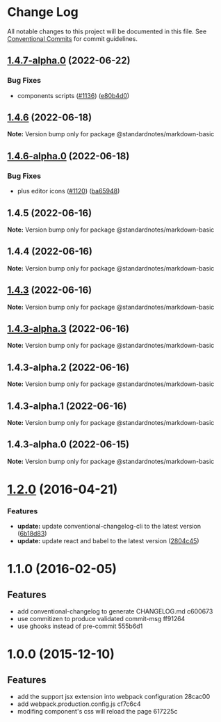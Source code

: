 # Change Log

All notable changes to this project will be documented in this file.
See [Conventional Commits](https://conventionalcommits.org) for commit guidelines.

## [1.4.7-alpha.0](https://github.com/standardnotes/app/compare/@standardnotes/markdown-basic@1.4.6...@standardnotes/markdown-basic@1.4.7-alpha.0) (2022-06-22)

### Bug Fixes

* components scripts ([#1136](https://github.com/standardnotes/app/issues/1136)) ([e80b4d0](https://github.com/standardnotes/app/commit/e80b4d0ffad495c758b593c30e1c4c754dda9b7e))

## [1.4.6](https://github.com/standardnotes/app/compare/@standardnotes/markdown-basic@1.4.6-alpha.0...@standardnotes/markdown-basic@1.4.6) (2022-06-18)

**Note:** Version bump only for package @standardnotes/markdown-basic

## [1.4.6-alpha.0](https://github.com/standardnotes/app/compare/@standardnotes/markdown-basic@1.4.5...@standardnotes/markdown-basic@1.4.6-alpha.0) (2022-06-18)

### Bug Fixes

* plus editor icons ([#1120](https://github.com/standardnotes/app/issues/1120)) ([ba65948](https://github.com/standardnotes/app/commit/ba65948364a3fca7bfa5005c56802102c73ccd99))

## 1.4.5 (2022-06-16)

**Note:** Version bump only for package @standardnotes/markdown-basic

## 1.4.4 (2022-06-16)

**Note:** Version bump only for package @standardnotes/markdown-basic

## [1.4.3](https://github.com/standardnotes/app/compare/@standardnotes/markdown-basic@1.4.3-alpha.3...@standardnotes/markdown-basic@1.4.3) (2022-06-16)

**Note:** Version bump only for package @standardnotes/markdown-basic

## [1.4.3-alpha.3](https://github.com/standardnotes/app/compare/@standardnotes/markdown-basic@1.4.3-alpha.2...@standardnotes/markdown-basic@1.4.3-alpha.3) (2022-06-16)

**Note:** Version bump only for package @standardnotes/markdown-basic

## 1.4.3-alpha.2 (2022-06-16)

**Note:** Version bump only for package @standardnotes/markdown-basic

## 1.4.3-alpha.1 (2022-06-16)

**Note:** Version bump only for package @standardnotes/markdown-basic

## 1.4.3-alpha.0 (2022-06-15)

**Note:** Version bump only for package @standardnotes/markdown-basic

<a name="1.2.0"></a>
# [1.2.0](https://github.com/ruanyf/react-babel-webpack-boilerplate/compare/2804c45...v1.2.0) (2016-04-21)

### Features

* **update:** update conventional-changelog-cli to the latest version ([6b18d83](https://github.com/ruanyf/react-babel-webpack-boilerplate/commit/6b18d83))
* **update:** update react and babel to the latest version ([2804c45](https://github.com/ruanyf/react-babel-webpack-boilerplate/commit/2804c45))

<a name="1.1.0"></a>
# 1.1.0 (2016-02-05)

## Features

* add conventional-changelog to generate CHANGELOG.md c600673
* use commitizen to produce validated commit-msg ff91264
* use ghooks instead of pre-commit 555b6d1

<a name="1.0.0"></a>
# 1.0.0 (2015-12-10)

## Features

* add the support jsx extension into webpack configuration 28cac00
* add webpack.production.config.js cf7c6c4
* modifing component's css will reload the page 617225c
